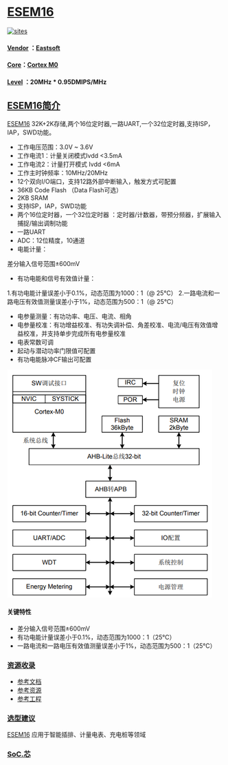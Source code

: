 ﻿# [ESEM16](https://github.com/SoCXin/ESEM16)

[![sites](http://182.61.61.133/link/resources/SoC.png)](http://www.SoC.Xin)

#### [Vendor](https://github.com/SoCXin/Vendor) ：[Eastsoft](http://www.essemi.com/)
#### [Core](https://github.com/SoCXin/Cortex)：[Cortex M0](https://github.com/SoCXin/CM0)
#### [Level](https://github.com/SoCXin/Level) ：20MHz * 0.95DMIPS/MHz

## [ESEM16简介](https://github.com/SoCXin/ESEM16/wiki)

[ESEM16](https://github.com/SoCXin/ESEM16) 32K+2K存储,两个16位定时器,一路UART,一个32位定时器,支持ISP，IAP，SWD功能。

* 工作电压范围：3.0V ~ 3.6V
* 工作电流1：计量关闭模式Ivdd <3.5mA
* 工作电流2：计量打开模式 Ivdd <6mA
* 工作主时钟频率：10MHz/20MHz
* 12个双向I/O端口，支持12路外部中断输入，触发方式可配置
* 36KB Code Flash （Data Flash可选）
* 2KB SRAM
* 支持ISP，IAP，SWD功能
* 两个16位定时器，一个32位定时器 ：定时器/计数器，带预分频器，扩展输入捕捉/输出调制功能
* 一路UART
* ADC：12位精度，10通道
* 电能计量：

差分输入信号范围±600mV
*  有功电能和信号有效值计量：

1.有功电能计量误差小于0.1%，动态范围为1000：1（@ 25℃）
2.一路电流和一路电压有效值测量误差小于1%，动态范围为500：1（@ 25℃）
*  电参量测量：有功功率、电压、电流、相角
*  电参量校准：有功增益校准、有功失调补偿、角差校准、电流/电压有效值增益校准，并支持单步完成所有电参量校准
*  电表常数可调
*  起动与潜动功率门限值可配置
*  有功电能脉冲CF输出可配置

[![sites](docs/ESEM16.png)](http://www.essemi.com/product/48.html)
#### 关键特性

* 差分输入信号范围±600mV
* 有功电能计量误差小于0.1%，动态范围为1000：1（25℃）
* 一路电流和一路电压有效值测量误差小于1%，动态范围为500：1（25℃）

### [资源收录](https://github.com/SoCXin)

* [参考文档](docs/)
* [参考资源](src/)
* [参考工程](project/)

### [选型建议](https://github.com/SoCXin)

[ESEM16](https://github.com/SoCXin/ESEM16) 应用于智能插排、计量电表、充电桩等领域
###  [SoC.芯](http://www.SoC.Xin)
